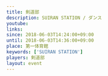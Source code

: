 ```yaml
---
title: 剣道部
description: SUIRAN STATION / ダンス
youtube: 
links:
since: 2018-06-03T14:24:00+09:00
until: 2018-06-03T14:36:00+09:00
place: 第一体育館
keywords: ['SUIRAN STATION']
players: 剣道部
layout: event
---
```

